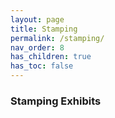 ```yaml
---
layout: page
title: Stamping
permalink: /stamping/
nav_order: 8
has_children: true
has_toc: false
---
```


### Stamping Exhibits